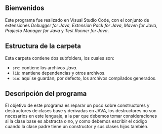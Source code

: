 ## Bienvenidos
Este programa fue realizado en Visual Studio Code, con el conjunto de extensiones *Debugger for Java*, *Extension Pack for Java*, *Maven for Java*, *Projecto Manager for Java* y *Test Runner for Java*.
## Estructura de la carpeta
Esta carpeta contiene dos subfolders, los cuales son:
- `src`: contiene los archivos *.java*.
- `lib`: mantiene dependencias y otros archivos.
- `bin`: aquí se guardan, por defecto, los archivos compilados generados.
## Descripción del programa
El objetivo de este programa es reparar un poco sobre constructores y destructores de clases base y derivadas en JAVA, los destructores no son necesarios en este lenguaje, a la par que debemos tomar consideraciones si la clase base es abstracta o no, y como debemos escribir el código cuando la clase padre tiene un constructor y sus clases hijos también.